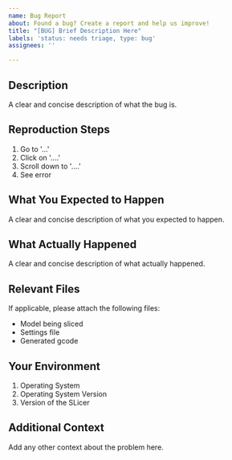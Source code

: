 ```yaml
---
name: Bug Report
about: Found a bug? Create a report and help us improve!
title: "[BUG] Brief Description Here"
labels: 'status: needs triage, type: bug'
assignees: ''

---
```


## Description

A clear and concise description of what the bug is.

## Reproduction Steps

1. Go to '...'
2. Click on '....'
3. Scroll down to '....'
4. See error

## What You Expected to Happen

A clear and concise description of what you expected to happen.

## What Actually Happened

A clear and concise description of what actually happened.

## Relevant Files

If applicable, please attach the following files:
* Model being sliced
* Settings file
* Generated gcode

## Your Environment

1. Operating System
2. Operating System Version
3. Version of the SLicer 

## Additional Context
Add any other context about the problem here.
